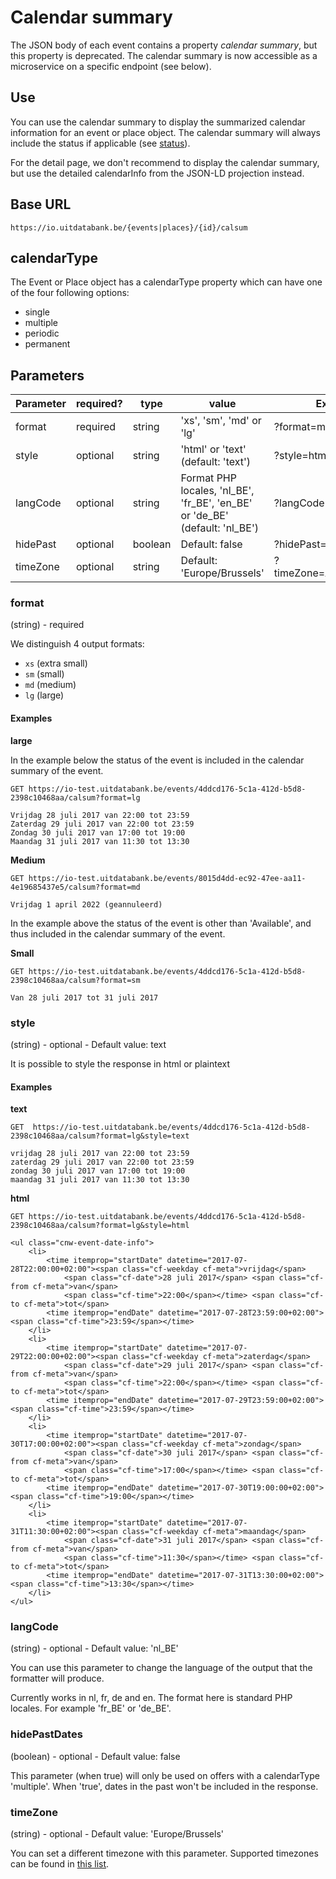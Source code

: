 ---
---

# Calendar summary
The JSON body of each event contains a property _calendar summary_, but this property is deprecated. The calendar summary is now accessible as a microservice on a specific endpoint (see below).

## Use
You can use the calendar summary to display the summarized calendar information for an event or place object. The calendar summary will always include the status if applicable (see [status](https://documentatie.uitdatabank.be/content/search_api_3/latest/searching/offers/status.html)).

For the detail page, we don't recommend to display the calendar summary, but use the detailed calendarInfo from the JSON-LD projection instead.

## Base URL

```
https://io.uitdatabank.be/{events|places}/{id}/calsum
```

## calendarType
The Event or Place object has a calendarType property which can have one of the four following options:

* single
* multiple
* periodic
* permanent

## Parameters

| Parameter | required? | type    | value | Example |
| --------- | -------- | ------- | ----- | ------- |
| format    | required | string  | 'xs', 'sm', 'md' or 'lg' | ?format=md |
| style     | optional | string  | 'html' or 'text' (default: 'text') | ?style=html |
| langCode  | optional | string  | Format PHP locales, 'nl_BE', 'fr_BE', 'en_BE' or 'de_BE' (default: 'nl_BE') | ?langCode=fr_BE |
| hidePast  | optional | boolean | Default: false | ?hidePast=true |
| timeZone  | optional | string  | Default: 'Europe/Brussels' | ?timeZone=America/Detroit |

### format
(string) - required

We distinguish 4 output formats: 
* `xs` (extra small)
* `sm` (small)
* `md` (medium)
* `lg` (large) 

#### Examples

**large**

In the example below the status of the event is included in the calendar summary of the event. 

```
GET https://io-test.uitdatabank.be/events/4ddcd176-5c1a-412d-b5d8-2398c10468aa/calsum?format=lg

Vrijdag 28 juli 2017 van 22:00 tot 23:59 
Zaterdag 29 juli 2017 van 22:00 tot 23:59 
Zondag 30 juli 2017 van 17:00 tot 19:00 
Maandag 31 juli 2017 van 11:30 tot 13:30
```

**Medium**

```
GET https://io-test.uitdatabank.be/events/8015d4dd-ec92-47ee-aa11-4e19685437e5/calsum?format=md

Vrijdag 1 april 2022 (geannuleerd)
```

In the example above the status of the event is other than 'Available', and thus included in the calendar summary of the event. 

**Small**
```
GET https://io-test.uitdatabank.be/events/4ddcd176-5c1a-412d-b5d8-2398c10468aa/calsum?format=sm

Van 28 juli 2017 tot 31 juli 2017
```

### style
(string) - optional - Default value: text

It is possible to style the response in html or plaintext

#### Examples

**text**
```
GET  https://io-test.uitdatabank.be/events/4ddcd176-5c1a-412d-b5d8-2398c10468aa/calsum?format=lg&style=text

vrijdag 28 juli 2017 van 22:00 tot 23:59
zaterdag 29 juli 2017 van 22:00 tot 23:59
zondag 30 juli 2017 van 17:00 tot 19:00
maandag 31 juli 2017 van 11:30 tot 13:30
```

**html**
```
GET https://io-test.uitdatabank.be/events/4ddcd176-5c1a-412d-b5d8-2398c10468aa/calsum?format=lg&style=html

<ul class="cnw-event-date-info">
    <li>
        <time itemprop="startDate" datetime="2017-07-28T22:00:00+02:00"><span class="cf-weekday cf-meta">vrijdag</span>
            <span class="cf-date">28 juli 2017</span> <span class="cf-from cf-meta">van</span>
            <span class="cf-time">22:00</span></time> <span class="cf-to cf-meta">tot</span>
        <time itemprop="endDate" datetime="2017-07-28T23:59:00+02:00"><span class="cf-time">23:59</span></time>
    </li>
    <li>
        <time itemprop="startDate" datetime="2017-07-29T22:00:00+02:00"><span class="cf-weekday cf-meta">zaterdag</span>
            <span class="cf-date">29 juli 2017</span> <span class="cf-from cf-meta">van</span>
            <span class="cf-time">22:00</span></time> <span class="cf-to cf-meta">tot</span>
        <time itemprop="endDate" datetime="2017-07-29T23:59:00+02:00"><span class="cf-time">23:59</span></time>
    </li>
    <li>
        <time itemprop="startDate" datetime="2017-07-30T17:00:00+02:00"><span class="cf-weekday cf-meta">zondag</span>
            <span class="cf-date">30 juli 2017</span> <span class="cf-from cf-meta">van</span>
            <span class="cf-time">17:00</span></time> <span class="cf-to cf-meta">tot</span>
        <time itemprop="endDate" datetime="2017-07-30T19:00:00+02:00"><span class="cf-time">19:00</span></time>
    </li>
    <li>
        <time itemprop="startDate" datetime="2017-07-31T11:30:00+02:00"><span class="cf-weekday cf-meta">maandag</span>
            <span class="cf-date">31 juli 2017</span> <span class="cf-from cf-meta">van</span>
            <span class="cf-time">11:30</span></time> <span class="cf-to cf-meta">tot</span>
        <time itemprop="endDate" datetime="2017-07-31T13:30:00+02:00"><span class="cf-time">13:30</span></time>
    </li>
</ul>
```

### langCode
(string) - optional - Default value: 'nl_BE'

You can use this parameter to change the language of the output that the formatter will produce.

Currently works in nl, fr, de and en. The format here is standard PHP locales. For example 'fr_BE' or 'de_BE'.

### hidePastDates
(boolean) - optional - Default value: false

This parameter (when true) will only be used on offers with a calendarType 'multiple'. When 'true', dates in the past won't be included in the response.

### timeZone
(string) - optional - Default value: 'Europe/Brussels'

You can set a different timezone with this parameter. Supported timezones can be found in [this list](https://www.php.net/manual/en/timezones.php).
